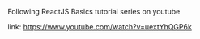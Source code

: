 Following ReactJS Basics tutorial series on youtube

link: https://www.youtube.com/watch?v=uextYhQGP6k
